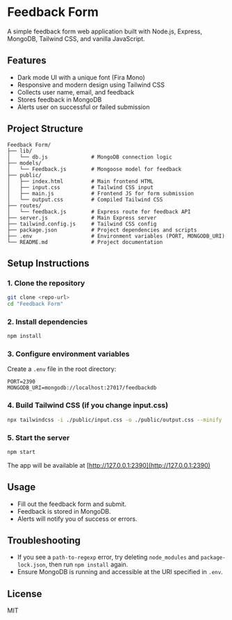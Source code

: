 # Feedback Form

A simple feedback form web application built with Node.js, Express, MongoDB, Tailwind CSS, and vanilla JavaScript.

## Features
- Dark mode UI with a unique font (Fira Mono)
- Responsive and modern design using Tailwind CSS
- Collects user name, email, and feedback
- Stores feedback in MongoDB
- Alerts user on successful or failed submission

## Project Structure
```
Feedback Form/
├── lib/
│   └── db.js              # MongoDB connection logic
├── models/
│   └── Feedback.js        # Mongoose model for feedback
├── public/
│   ├── index.html         # Main frontend HTML
│   ├── input.css          # Tailwind CSS input
│   ├── main.js            # Frontend JS for form submission
│   └── output.css         # Compiled Tailwind CSS
├── routes/
│   └── feedback.js        # Express route for feedback API
├── server.js              # Main Express server
├── tailwind.config.js     # Tailwind CSS config
├── package.json           # Project dependencies and scripts
├── .env                   # Environment variables (PORT, MONGODB_URI)
└── README.md              # Project documentation
```

## Setup Instructions

### 1. Clone the repository
```sh
git clone <repo-url>
cd "Feedback Form"
```

### 2. Install dependencies
```sh
npm install
```

### 3. Configure environment variables
Create a `.env` file in the root directory:
```
PORT=2390
MONGODB_URI=mongodb://localhost:27017/feedbackdb
```

### 4. Build Tailwind CSS (if you change input.css)
```sh
npx tailwindcss -i ./public/input.css -o ./public/output.css --minify
```

### 5. Start the server
```sh
npm start
```

The app will be available at [http://127.0.0.1:2390](http://127.0.0.1:2390)

## Usage
- Fill out the feedback form and submit.
- Feedback is stored in MongoDB.
- Alerts will notify you of success or errors.

## Troubleshooting
- If you see a `path-to-regexp` error, try deleting `node_modules` and `package-lock.json`, then run `npm install` again.
- Ensure MongoDB is running and accessible at the URI specified in `.env`.

## License
MIT
